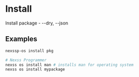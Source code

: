 # Install

Install package - --dry, --json

## Examples

```sh
nexssp-os install pkg

# Nexss Programmer
nexss os install man # installs man for operating system
nexss os install mypackage
```
